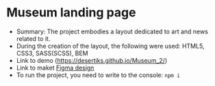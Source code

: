 # Museum landing page

- Summary: The project embodies a layout dedicated to art and news related to it.
- During the creation of the layout, the following were used: HTML5, CSS3, SASS(SCSS), BEM
- Link to demo (https://desertiks.github.io/Museum_2/)
- Link to maket [Figma design](https://www.figma.com/file/HL3XGt5ZatvJoYBhOaWY5x/museum-prototype?node-id=323%3A1957)
- To run the project, you need to write to the console: `npm i`
